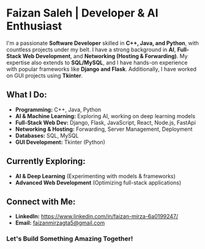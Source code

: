 # Faizan Saleh | Developer & AI Enthusiast  

I'm a passionate **Software Developer** skilled in **C++, Java, and Python**, with countless projects under my belt. I have a strong background in **AI**, **Full-Stack Web Development**, and **Networking (Hosting & Forwarding)**. My expertise also extends to **SQL/MySQL**, and I have hands-on experience with popular frameworks like **Django and Flask**. Additionally, I have worked on GUI projects using **Tkinter**.

## What I Do:
- **Programming:** C++, Java, Python
- **AI & Machine Learning:** Exploring AI, working on deep learning models
- **Full-Stack Web Dev:** Django, Flask, JavaScript, React, Node.js, FastApi
- **Networking & Hosting:** Forwarding, Server Management, Deployment
- **Databases:** SQL, MySQL
- **GUI Development:** Tkinter (Python)

## Currently Exploring:
- **AI & Deep Learning** (Experimenting with models & frameworks)
- **Advanced Web Development** (Optimizing full-stack applications)

## Connect with Me:
- **LinkedIn:** https://www.linkedin.com/in/faizan-mirza-6a0199247/
- **Email:** faizanmirzagta5@gmail.com

### Let's Build Something Amazing Together!
